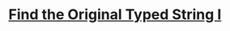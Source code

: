 # [Find the Original Typed String I](https://leetcode.com/problems/find-the-original-typed-string-i)
